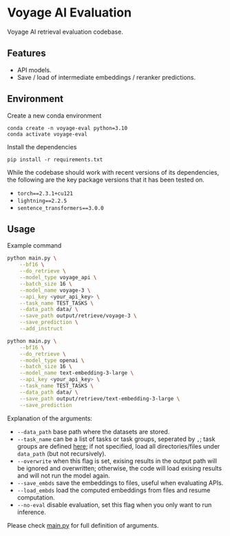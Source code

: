 # Voyage AI Evaluation

Voyage AI retrieval evaluation codebase.


## Features
- API models.
- Save / load of intermediate embeddings / reranker predictions.

## Environment

Create a new conda environment
```
conda create -n voyage-eval python=3.10
conda activate voyage-eval
```

Install the dependencies
```
pip install -r requirements.txt
```

While the codebase should work with recent versions of its dependencies, the following are the key package versions that it has been tested on.
- `torch==2.3.1+cu121`
- `lightning==2.2.5`
- `sentence_transformers==3.0.0`


## Usage

Example command
```bash
python main.py \
    --bf16 \
    --do_retrieve \
    --model_type voyage_api \
    --batch_size 16 \
    --model_name voyage-3 \
    --api_key <your_api_key> \
    --task_name TEST_TASKS \
    --data_path data/ \
    --save_path output/retrieve/voyage-3 \
    --save_prediction \
    --add_instruct
```

```bash
python main.py \
    --bf16 \
    --do_retrieve \
    --model_type openai \
    --batch_size 16 \
    --model_name text-embedding-3-large \
    --api_key <your_api_key> \
    --task_name TEST_TASKS \
    --data_path data/ \
    --save_path output/retrieve/text-embedding-3-large \
    --save_prediction
```

Explanation of the arguments:
- `--data_path` base path where the datasets are stored.
- `--task_name` can be a list of tasks or task groups, seperated by `,`; task groups are defined [here](voyage_evaluation/dataset/tasks.py);
if not specified, load all directories/files under `data_path` (but not recursively).
- `--overwrite` when this flag is set, exising results in the output path will be ignored and overwritten; 
otherwise, the code will load exising results and will not run the model again.
- `--save_embds` save the embeddings to files, useful when evaluating APIs.
- `--load_embds` load the computed embeddings from files and resume computation.
- `--no-eval` disable evaluation, set this flag when you only want to run inference.

Please check [main.py](main.py) for full definition of arguments.


